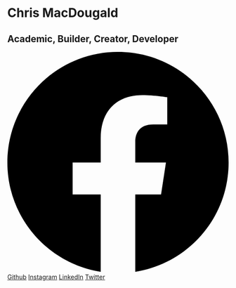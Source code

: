 # Chris MacDougald
## Academic, Builder, Creator, Developer

[<svg role="img" viewBox="0 0 24 24" xmlns="http://www.w3.org/2000/svg"><title>Facebook icon</title><path d="M23.9981 11.9991C23.9981 5.37216 18.626 0 11.9991 0C5.37216 0 0 5.37216 0 11.9991C0 17.9882 4.38789 22.9522 10.1242 23.8524V15.4676H7.07758V11.9991H10.1242V9.35553C10.1242 6.34826 11.9156 4.68714 14.6564 4.68714C15.9692 4.68714 17.3424 4.92149 17.3424 4.92149V7.87439H15.8294C14.3388 7.87439 13.8739 8.79933 13.8739 9.74824V11.9991H17.2018L16.6698 15.4676H13.8739V23.8524C19.6103 22.9522 23.9981 17.9882 23.9981 11.9991Z"/></svg>](https://www.facebook.com/crmacd)
[Github](https://www.github.com/crmacd)
[Instagram](https://www.instagram.com/crmacd_com)
[LinkedIn](https://www.linkedin.com/in/crmacd)
[Twitter](https://www.twitter.com/crmacd)


